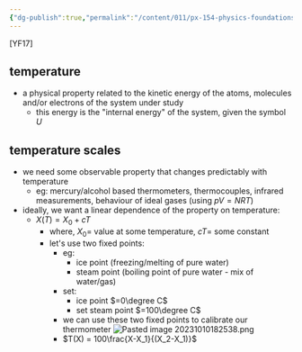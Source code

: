 ```yaml
---
{"dg-publish":true,"permalink":"/content/011/px-154-physics-foundations/px-154-b-thermal-physics/px-154-b1-heat-and-temperature/","noteIcon":"1","created":"2024-11-25T10:50:32.000+00:00","updated":"2024-11-26T19:49:17.813+00:00"}
---
```


[YF17]
## temperature 
- a physical property related to the kinetic energy of the atoms, molecules and/or electrons of the system under study
	- this energy is the "internal energy" of the system, given the symbol $U$
## temperature scales
- we need some observable property that changes predictably with temperature
	- eg: mercury/alcohol based thermometers, thermocouples, infrared measurements, behaviour of ideal gases (using $pV=NRT$)
- ideally, we want a linear dependence of the property on temperature:
	- $X(T)=X_0+cT$
		- where, $X_0=$ value at some temperature, $cT=$ some constant
		- let's use two fixed points:
			- eg:
				- ice point (freezing/melting of pure water)
				- steam point (boiling point of pure water - mix of water/gas)
			- set:
				- ice point $=0\degree C$
				- set steam point $=100\degree C$
			- we can use these two fixed points to calibrate our thermometer
			![Pasted image 20231010182538.png](/img/user/pics/Pasted%20image%2020231010182538.png)
			- $T(X) = 100\frac{X-X_1}{(X_2-X_1)}$

